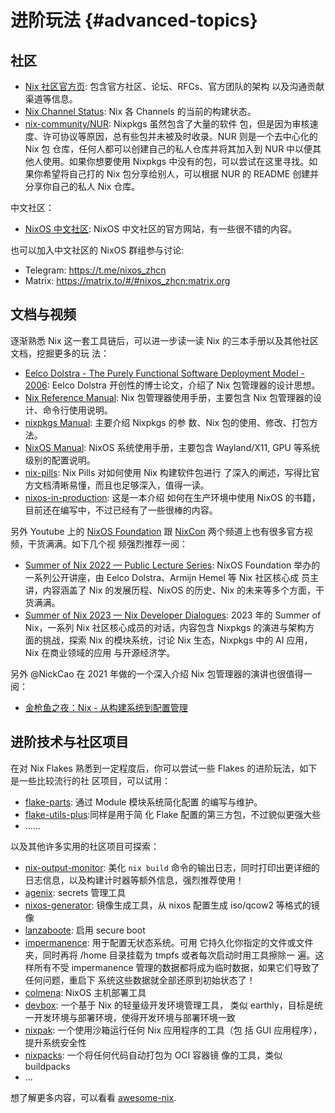 # 进阶玩法 {#advanced-topics}

## 社区

- [Nix 社区官方页](https://nixos.org/community/): 包含官方社区、论坛、RFCs、官方团队的架构
  以及沟通贡献渠道等信息。
- [Nix Channel Status](https://status.nixos.org/): Nix 各 Channels 的当前的构建状态。
- [nix-community/NUR](https://github.com/nix-community/NUR): Nixpkgs 虽然包含了大量的软件
  包，但是因为审核速度、许可协议等原因，总有些包并未被及时收录。NUR 则是一个去中心化的 Nix
  包 仓库，任何人都可以创建自己的私人仓库并将其加入到 NUR 中以便其他人使用。如果你想要使用
  Nixpkgs 中没有的包，可以尝试在这里寻找。如果你希望将自己打的 Nix 包分享给别人，可以根据
  NUR 的 README 创建并分享你自己的私人 Nix 仓库。

中文社区：

- [NixOS 中文社区](https://nixos-cn.org/): NixOS 中文社区的官方网站，有一些很不错的内容。

也可以加入中文社区的 NixOS 群组参与讨论:

- Telegram: <https://t.me/nixos_zhcn>
- Matrix: <https://matrix.to/#/#nixos_zhcn:matrix.org>

## 文档与视频

逐渐熟悉 Nix 这一套工具链后，可以进一步读一读 Nix 的三本手册以及其他社区文档，挖掘更多的玩
法：

- [Eelco Dolstra - The Purely Functional Software Deployment Model - 2006](https://edolstra.github.io/pubs/phd-thesis.pdf):
  Eelco Dolstra 开创性的博士论文，介绍了 Nix 包管理器的设计思想。
- [Nix Reference Manual](https://nixos.org/manual/nix/stable/package-management/profiles.html):
  Nix 包管理器使用手册，主要包含 Nix 包管理器的设计、命令行使用说明。
- [nixpkgs Manual](https://nixos.org/manual/nixpkgs/unstable/): 主要介绍 Nixpkgs 的参
  数、Nix 包的使用、修改、打包方法。
- [NixOS Manual](https://nixos.org/manual/nixos/unstable/): NixOS 系统使用手册，主要包含
  Wayland/X11, GPU 等系统级别的配置说明。
- [nix-pills](https://nixos.org/guides/nix-pills): Nix Pills 对如何使用 Nix 构建软件包进行
  了深入的阐述，写得比官方文档清晰易懂，而且也足够深入，值得一读。
- [nixos-in-production](https://github.com/Gabriella439/nixos-in-production): 这是一本介绍
  如何在生产环境中使用 NixOS 的书籍，目前还在编写中，不过已经有了一些很棒的内容。

另外 Youtube 上的 [NixOS Foundation](https://www.youtube.com/@NixOS-Foundation) 跟
[NixCon](https://www.youtube.com/@NixCon) 两个频道上也有很多官方视频，干货满满。如下几个视
频强烈推荐一阅：

- [Summer of Nix 2022 — Public Lecture Series](https://www.youtube.com/playlist?list=PLt4-_lkyRrOMWyp5G-m_d1wtTcbBaOxZk):
  NixOS Foundation 举办的一系列公开讲座，由 Eelco Dolstra、Armijn Hemel 等 Nix 社区核心成
  员主讲，内容涵盖了 Nix 的发展历程、NixOS 的历史、Nix 的未来等多个方面，干货满满。
- [Summer of Nix 2023 — Nix Developer Dialogues](https://www.youtube.com/playlist?list=PLt4-_lkyRrOPcBuz_tjm6ZQb-6rJjU3cf):
  2023 年的 Summer of Nix，一系列 Nix 社区核心成员的对话，内容包含 Nixpkgs 的演进与架构方
  面的挑战，探索 Nix 的模块系统，讨论 Nix 生态，Nixpkgs 中的 AI 应用，Nix 在商业领域的应用
  与开源经济学。

另外 @NickCao 在 2021 年做的一个深入介绍 Nix 包管理器的演讲也很值得一阅：

- [金枪鱼之夜：Nix - 从构建系统到配置管理](https://www.bilibili.com/video/BV13Y411p7DS/)

## 进阶技术与社区项目

在对 Nix Flakes 熟悉到一定程度后，你可以尝试一些 Flakes 的进阶玩法，如下是一些比较流行的社
区项目，可以试用：

- [flake-parts](https://github.com/hercules-ci/flake-parts): 通过 Module 模块系统简化配置
  的编写与维护。
- [flake-utils-plus](https://github.com/gytis-ivaskevicius/flake-utils-plus):同样是用于简
  化 Flake 配置的第三方包，不过貌似更强大些
- ......

以及其他许多实用的社区项目可探索：

- [nix-output-monitor](https://github.com/maralorn/nix-output-monitor): 美化 `nix build`
  命令的输出日志，同时打印出更详细的日志信息，以及构建计时器等额外信息，强烈推荐使用！
- [agenix](https://github.com/ryantm/agenix): secrets 管理工具
- [nixos-generator](https://github.com/nix-community/nixos-generators): 镜像生成工具，从
  nixos 配置生成 iso/qcow2 等格式的镜像
- [lanzaboote](https://github.com/nix-community/lanzaboote): 启用 secure boot
- [impermanence](https://github.com/nix-community/impermanence): 用于配置无状态系统。可用
  它持久化你指定的文件或文件夹，同时再将 /home 目录挂载为 tmpfs 或者每次启动时用工具擦除一
  遍。这样所有不受 impermanence 管理的数据都将成为临时数据，如果它们导致了任何问题，重启下
  系统这些数据就全部还原到初始状态了！
- [colmena](https://github.com/zhaofengli/colmena): NixOS 主机部署工具
- [devbox](https://github.com/jetpack-io/devbox): 一个基于 Nix 的轻量级开发环境管理工具，
  类似 earthly，目标是统一开发环境与部署环境，使得开发环境与部署环境一致
- [nixpak](https://github.com/nixpak/nixpak): 一个使用沙箱运行任何 Nix 应用程序的工具（包
  括 GUI 应用程序），提升系统安全性
- [nixpacks](https://github.com/railwayapp/nixpacks): 一个将任何代码自动打包为 OCI 容器镜
  像的工具，类似 buildpacks
- ...

想了解更多内容，可以看看 [awesome-nix](https://github.com/nix-community/awesome-nix).
